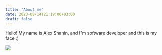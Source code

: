```yaml
---
title: "About me"
date: 2023-08-14T21:19:06+03:00
draft: false
---
```


Hello! My name is Alex Shanin, and I'm software developer and this is my face :)

![](/static/images/about_image.png)
